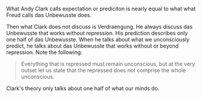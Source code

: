 What Andy Clark calls expectation or prediciton is nearly equal to what what Freud calls das Unbewusste does.

Then what Clark does not discuss is Verdraengung. He always discuss das Unbewusste that works without repression. His prediction describes only one half of das Unbewusste. When he talks about what we unconsciously predict, he talks about das Unbewusste that works without or beyond repression. Note the following:

> Everything that is repressed must remain unconscious, but at the very outset let us state that the repressed does not comprise the whole unconscious.

Clark's theory only talks about one half of what our minds do.
